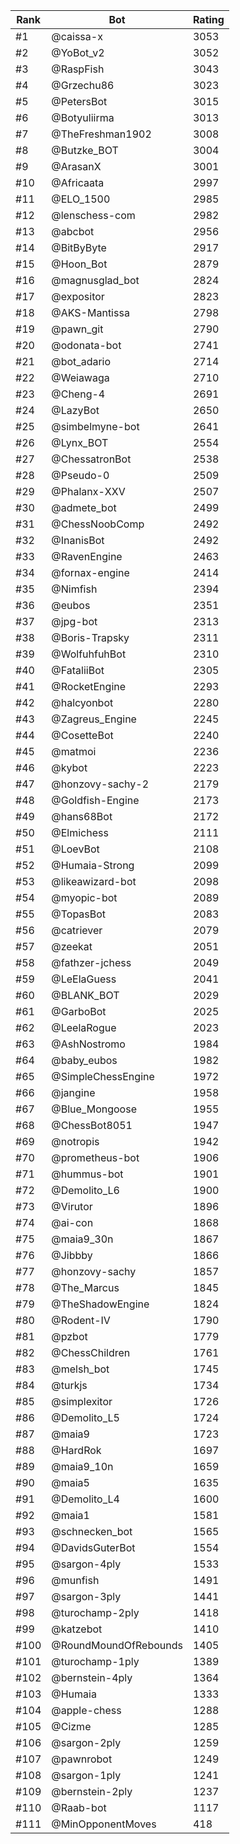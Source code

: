 Rank|Bot|Rating
---|---|---
#1|@caissa-x|3053
#2|@YoBot_v2|3052
#3|@RaspFish|3043
#4|@Grzechu86|3023
#5|@PetersBot|3015
#6|@Botyuliirma|3013
#7|@TheFreshman1902|3008
#8|@Butzke_BOT|3004
#9|@ArasanX|3001
#10|@Africaata|2997
#11|@ELO_1500|2985
#12|@lenschess-com|2982
#13|@abcbot|2956
#14|@BitByByte|2917
#15|@Hoon_Bot|2879
#16|@magnusglad_bot|2824
#17|@expositor|2823
#18|@AKS-Mantissa|2798
#19|@pawn_git|2790
#20|@odonata-bot|2741
#21|@bot_adario|2714
#22|@Weiawaga|2710
#23|@Cheng-4|2691
#24|@LazyBot|2650
#25|@simbelmyne-bot|2641
#26|@Lynx_BOT|2554
#27|@ChessatronBot|2538
#28|@Pseudo-0|2509
#29|@Phalanx-XXV|2507
#30|@admete_bot|2499
#31|@ChessNoobComp|2492
#32|@InanisBot|2492
#33|@RavenEngine|2463
#34|@fornax-engine|2414
#35|@Nimfish|2394
#36|@eubos|2351
#37|@jpg-bot|2313
#38|@Boris-Trapsky|2311
#39|@WolfuhfuhBot|2310
#40|@FataliiBot|2305
#41|@RocketEngine|2293
#42|@halcyonbot|2280
#43|@Zagreus_Engine|2245
#44|@CosetteBot|2240
#45|@matmoi|2236
#46|@kybot|2223
#47|@honzovy-sachy-2|2179
#48|@Goldfish-Engine|2173
#49|@hans68Bot|2172
#50|@Elmichess|2111
#51|@LoevBot|2108
#52|@Humaia-Strong|2099
#53|@likeawizard-bot|2098
#54|@myopic-bot|2089
#55|@TopasBot|2083
#56|@catriever|2079
#57|@zeekat|2051
#58|@fathzer-jchess|2049
#59|@LeElaGuess|2041
#60|@BLANK_BOT|2029
#61|@GarboBot|2025
#62|@LeelaRogue|2023
#63|@AshNostromo|1984
#64|@baby_eubos|1982
#65|@SimpleChessEngine|1972
#66|@jangine|1958
#67|@Blue_Mongoose|1955
#68|@ChessBot8051|1947
#69|@notropis|1942
#70|@prometheus-bot|1906
#71|@hummus-bot|1901
#72|@Demolito_L6|1900
#73|@Virutor|1896
#74|@ai-con|1868
#75|@maia9_30n|1867
#76|@Jibbby|1866
#77|@honzovy-sachy|1857
#78|@The_Marcus|1845
#79|@TheShadowEngine|1824
#80|@Rodent-IV|1790
#81|@pzbot|1779
#82|@ChessChildren|1761
#83|@melsh_bot|1745
#84|@turkjs|1734
#85|@simplexitor|1726
#86|@Demolito_L5|1724
#87|@maia9|1723
#88|@HardRok|1697
#89|@maia9_10n|1659
#90|@maia5|1635
#91|@Demolito_L4|1600
#92|@maia1|1581
#93|@schnecken_bot|1565
#94|@DavidsGuterBot|1554
#95|@sargon-4ply|1533
#96|@munfish|1491
#97|@sargon-3ply|1441
#98|@turochamp-2ply|1418
#99|@katzebot|1410
#100|@RoundMoundOfRebounds|1405
#101|@turochamp-1ply|1389
#102|@bernstein-4ply|1364
#103|@Humaia|1333
#104|@apple-chess|1288
#105|@Cizme|1285
#106|@sargon-2ply|1259
#107|@pawnrobot|1249
#108|@sargon-1ply|1241
#109|@bernstein-2ply|1237
#110|@Raab-bot|1117
#111|@MinOpponentMoves|418
